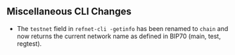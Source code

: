 Miscellaneous CLI Changes
-------------------------
- The `testnet` field in `refnet-cli -getinfo` has been renamed to `chain` and now returns the current network name as defined in BIP70 (main, test, regtest).